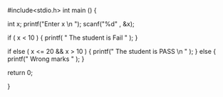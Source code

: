#include<stdio.h>
int main () {

int x;
printf("Enter x \n ");
scanf("%d" , &x);

if ( x < 10 ) {
printf( " The student is Fail " );
}

if else ( x <= 20 && x > 10 ) {
printf(" The student is PASS \n " );
}
 else {
 printf("  Wrong marks " );
 }

 return 0;

 }  
